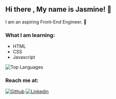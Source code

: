 ## Hi there , My name is Jasmine! 👋
I am an aspiring Front-End Engineer. :butterfly:

### What I am learning:
- HTML
- CSS
- Javascript

![Top Languages](https://github-readme-stats.vercel.app/api/top-langs/?username=jasmineeuy&custom_title=Jasmine&apos;s%20%Top%20%Languages)

### Reach me at: 

[<img alt="Github" src="https://img.shields.io/badge/GitHub-%2312100E.svg?&style=for-the-badge&logo=Github&logoColor=white" />](https://github.com/jasmineeuyl) [<img alt="Linkedin" src="https://img.shields.io/badge/linkedin-%231DA1F2.svg?&style=for-the-badge&logo=linkedin&logoColor=white" />](https://linkedin.com/jasmineeuy)

